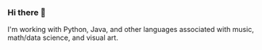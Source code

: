 ### Hi there 👋
I'm working with Python, Java, and other languages associated with music, math/data science, and visual art.
<!--
**david-dunkley/david-dunkley** is a ✨ _special_ ✨ repository because its `README.md` (this file) appears on your GitHub profile.



